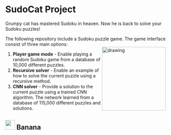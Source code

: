 # SudoCat Project
  
  Grumpy cat has mastered Sudoku in heaven. Now he is back to solve your Sudoku puzzles!  
  
  The following repository include a Sudoku puzzle game. The game interface consist of three main options:  
  <img src="http://jasperboerstra.nl/____impro/1/onewebmedia/stickertapinorder.gif?etag=W%2F%2216380-58bd8036%22&sourceContentType=image%2Fgif" alt="drawing" height="200" align="right"/>  
  
  1.  **Player game mode** - Enable playing a random Sudoku game from a database of 10,000 different puzzles.  
  1.  **Recursive solver** - Enable an example of how to solve the current puzzle using a recursive method.  
  1.  **CNN solver** - Provide a solution to the current puzzle using a trained CNN algorithm. The network learned from a database of 115,000 different puzzles and solutions.  
  
  
##   <img src="https://d2rd7etdn93tqb.cloudfront.net/wp-content/uploads/2015/02/6-grumpy-cat.jpg" width="30"/>  Banana
